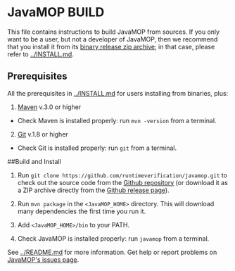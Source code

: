 # JavaMOP BUILD

This file contains instructions to build JavaMOP from sources.
If you only want to be a user, but not a developer of JavaMOP, then we
recommend that you install it from its
[binary release zip archive](http://fsl.cs.illinois.edu/index.php/JavaMOP4);
in that case, please refer to [../INSTALL.md](../INSTALL.md).

## Prerequisites

All the prerequisites in [../INSTALL.md](../INSTALL.md) for users
installing from binaries, plus:

1. [Maven](http://maven.apache.org/download.cgi)
v.3.0 or higher
 * Check Maven is installed properly: run `mvn -version` from a terminal.
2. [Git](http://git-scm.com/book/en/Getting-Started-Installing-Git)
v.1.8 or higher
 * Check Git is installed properly: run `git` from a terminal.

##Build and Install

1. Run `git clone https://github.com/runtimeverification/javamop.git`
to check out the source code from the
[Github repository](https://github.com/runtimeverification/javamop/)
(or download it as a ZIP archive directly from the
[Github release page](https://github.com/runtimeverification/javamop/releases)).

2. Run `mvn package` in the `<JavaMOP_HOME>` directory.
This will download many dependencies the first time you run it.

3. Add `<JavaMOP_HOME>/bin` to your PATH.

4. Check JavaMOP is installed properly: run `javamop` from a
   terminal.

See [../README.md](../README.md) for more information.
Get help or report problems on
[JavaMOP's issues page](https://github.com/runtimeverification/javamop/issues).
